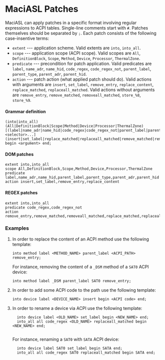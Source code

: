 MaciASL Patches
===============

MaciASL can apply patches in a specific format involving regular expressions to ACPI tables.
Single-line comments start with `#`. Patches themselves should be separated by `;`.
Each patch consists of the following case-insentive terms:

- `extent` --- application scheme.
    Valid extents are `into`, `into_all`.
- `scope` --- application scope (ACPI scope).
    Valid scopes are `All`, `DefinitionBlock`, `Scope`, `Method`, `Device`, `Processor`, `ThermalZone`.
- `predicate` ---  precondition for patch application.
    Valid predicates are `label`, `name_adr`, `name_hid`, `code_regex`, `code_regex_not`, `parent_label`,
    `parent_type`, `parent_adr`, `parent_hid`.
- `action` --- patch action (what applied patch should do).
    Valid actions with arguments are `insert`, `set_label`, `remove_entry`, `replace_content`, `replace_matched`, `replaceall_matched`.
    Valid actions without arguments are `remove_entry`, `remove_matched`, `removeall_matched`, `store_%8`,
    `store_%9`.

#### Grammar definition

```
(into|into_all) (All|DefinitionBlock|Scope|Method|Device|Processor|ThermalZone)
[(label|name_adr|name_hid|code_regex|code_regex_not|parent_label|parent_type|parent_adr|parent_hid) <selector>...]
(insert|set_label|replace_matched|replaceall_matched|remove_matched|removeall_matched|remove_entry|replace_content|store_%8|store_%9)
begin <argument> end;
```

#### DOM patches

```
extent into,into_all
scope All,DefinitionBlock,Scope,Method,Device,Processor,ThermalZone
predicate label,name_adr,name_hid,parent_label,parent_type,parent_adr,parent_hid
action insert,set_label,remove_entry,replace_content
```

#### REGEX patches

```
extent into,into_all
predicate code_regex,code_regex_not
action remove_entry,remove_matched,removeall_matched,replace_matched,replaceall_matched,store_%8,store_%9
```

### Examples

1. In order to replace the content of an ACPI method use the following template:

    ```
    into method label <METHOD_NAME> parent_label <ACPI_PATH> remove_entry;
    ```

    For instance, removing the content of a `_DSM` method of a `SAT0` ACPI device:

    ```
    into method label _DSM parent_label SAT0 remove_entry;
    ```

2. In order to add some ACPI code to the path use the following template:

    ```
    into device label <DEVICE_NAME> insert begin <ACPI code> end;
    ```
    
3. In order to rename a device via ACPI use the following template:

    ```
      into device label <OLD_NAME> set_label begin <NEW_NAME> end;
      into_all all code_regex <OLD_NAME> replaceall_matched begin <NEW_NAME> end;
      
    ```

    For instance, renaming a `SAT0` with `SATA` ACPI device:

    ```
      into device label SAT0 set_label begin SATA end;
      into_all all code_regex SAT0 replaceall_matched begin SATA end;
      
    ```

    
